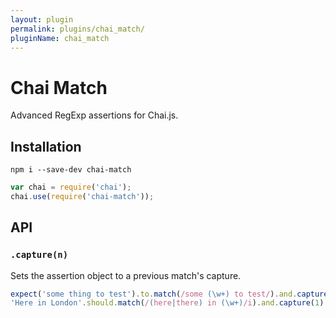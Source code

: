 ```yaml
---
layout: plugin
permalink: plugins/chai_match/
pluginName: chai_match
---
```


Chai Match
==========

Advanced RegExp assertions for Chai.js.

Installation
------------

```
npm i --save-dev chai-match
```

```javascript
var chai = require('chai');
chai.use(require('chai-match'));
```

API
---

### `.capture(n)`

Sets the assertion object to a previous match's capture.

```javascript
expect('some thing to test').to.match(/some (\w+) to test/).and.capture(0).equals('thing');
'Here in London'.should.match(/(here|there) in (\w+)/i).and.capture(1).equals('London');
```

